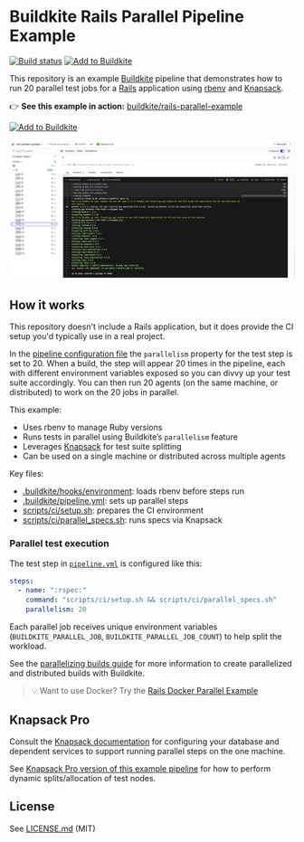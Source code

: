 # Buildkite Rails Parallel Pipeline Example

[![Build status](https://badge.buildkite.com/aab023f2f33ab06766ed6236bc40caf0df1d9448e4f590d0ee.svg?branch=main)](https://buildkite.com/buildkite/rails-parallel-example/builds/latest?branch=main)
[![Add to Buildkite](https://img.shields.io/badge/Add%20to%20Buildkite-14CC80)](https://buildkite.com/new)

This repository is an example [Buildkite](https://buildkite.com/) pipeline that demonstrates how to run 20 parallel test jobs for a [Rails](https://rubyonrails.org/) application using [rbenv](https://github.com/rbenv/rbenv) and [Knapsack](https://github.com/ArturT/knapsack).

👉 **See this example in action:** [buildkite/rails-parallel-example](https://buildkite.com/buildkite/rails-parallel-example/builds/latest?branch=main)

[![Add to Buildkite](https://buildkite.com/button.svg)](https://buildkite.com/new)

<a href="https://buildkite.com/buildkite/rails-parallel-example/builds/latest?branch=main">
  <img width="1491" alt="Screenshot of Buildkite Rails Parallel example pipeline" src=".buildkite/screenshot.png" />
</a>

<!-- docs:start -->

## How it works

This repository doesn't include a Rails application, but it does provide the CI setup you'd typically use in a real project.

In the [pipeline configuration file](.buildkite/pipeline.yml) the `parallelism` property for the test step is set to 20. When a build, the step will appear 20 times in the pipeline, each with different environment variables exposed so you can divvy up your test suite accordingly. You can then run 20 agents (on the same machine, or distributed) to work on the 20 jobs in parallel.

This example:
- Uses rbenv to manage Ruby versions
- Runs tests in parallel using Buildkite’s `parallelism` feature
- Leverages [Knapsack](https://github.com/ArturT/knapsack) for test suite splitting
- Can be used on a single machine or distributed across multiple agents

Key files:
- [.buildkite/hooks/environment](.buildkite/hooks/environment): loads rbenv before steps run
- [.buildkite/pipeline.yml](.buildkite/pipeline.yml): sets up parallel steps
- [scripts/ci/setup.sh](scripts/ci/setup.sh): prepares the CI environment
- [scripts/ci/parallel_specs.sh](scripts/ci/parallel_specs.sh): runs specs via Knapsack

### Parallel test execution

The test step in [`pipeline.yml`](.buildkite/pipeline.yml) is configured like this:

```yml
steps:
  - name: ":rspec:"
    command: "scripts/ci/setup.sh && scripts/ci/parallel_specs.sh"
    parallelism: 20
```

Each parallel job receives unique environment variables (`BUILDKITE_PARALLEL_JOB`, `BUILDKITE_PARALLEL_JOB_COUNT`) to help split the workload.

See the [parallelizing builds guide](https://buildkite.com/docs/guides/parallelizing-builds) for more information to create parallelized and distributed builds with Buildkite.

> 💡 Want to use Docker? Try the [Rails Docker Parallel Example](https://github.com/buildkite/rails-docker-parallel-example)

## Knapsack Pro

Consult the [Knapsack documentation](https://github.com/ArturT/knapsack) for configuring your database and dependent services to support running parallel steps on the one machine.

See [Knapsack Pro version of this example pipeline](https://github.com/KnapsackPro/buildkite-rails-parallel-example-with-knapsack_pro) for how to perform dynamic splits/allocation of test nodes.

## License

See [LICENSE.md](LICENSE.md) (MIT)



